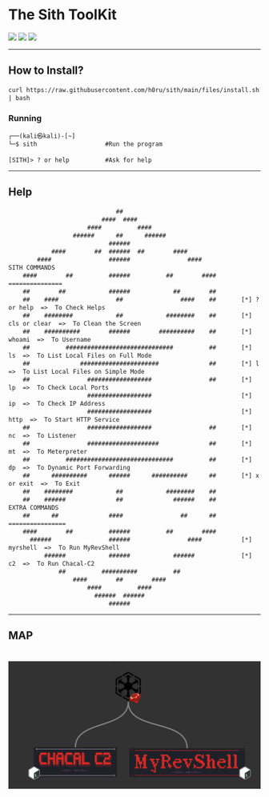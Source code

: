 # The Sith ToolKit

<div>
     <img src="https://img.shields.io/badge/-Kali-red?logo=Kali-Linux&logoColor=black" width="65px">
     <img src="https://img.shields.io/badge/-Ruby-CC342D?logo=Ruby&logoColor=white" width="70px">
     <img src="https://img.shields.io/badge/-Bash-green?logo=GNU-Bash&logoColor=white" width="70px">
</div>

---

## How to Install?
```
curl https://raw.githubusercontent.com/h0ru/sith/main/files/install.sh | bash
```

### Running
```                 
┌──(kali㉿kali)-[~]
└─$ sith                   #Run the program

[SITH]> ? or help          #Ask for help
```

---

## Help
```
                              ##                            
                          ####  ####                        
                      ####          ####                    
                  ######      ##      ######                
                            ######                           
            ####        ##  ######  ##        ####                   
        ####                ######                ####                SITH COMMANDS
    ####        ##          ######          ##        ####           ===============
    ##        ##            ######            ##        ##      
    ##    ####                ##                ####    ##       [*] ? or help  =>  To Check Helps
    ##    ########            ##            ########    ##       [*] cls or clear  =>  To Clean the Screen
    ##    ##########        ######        ##########    ##       [*] whoami  =>  To Username
    ##          ##############################          ##       [*] ls  =>  To List Local Files on Full Mode
    ##              ######################              ##       [*] l  =>  To List Local Files on Simple Mode
    ##                ##################                ##       [*] lp  =>  To Check Local Ports
                      ##################                         [*] ip  =>  To Check IP Address
                      ##################                         [*] http  =>  To Start HTTP Service
    ##                ##################                ##       [*] nc  =>  To Listener
    ##                ####################              ##       [*] mt  =>  To Meterpreter
    ##          ##############################          ##       [*] dp  =>  To Dynamic Port Forwarding
    ##      ##########      ######      ##########      ##       [*] x or exit  =>  To Exit
    ##    ########            ##            ########    ##  
    ##    ######              ##              ######    ##            EXTRA COMMANDS
    ##      ##              ####                ##      ##           ================  
    ####        ##          ######          ##        ####
      ######                ######                ####           [*] myrshell  =>  To Run MyRevShell
          ######            ######            ######             [*] c2  =>  To Run Chacal-C2
              ##          ##########          ##            
                  ####        ##        ####                
                      ####          ####                    
                        ######  ######                      
                            ######                   
```

---

## MAP

<div align="center">
   <h1> <img src="https://github.com/h0ru/sith/blob/main/map.png" width="1200px"></h1>
</div>
